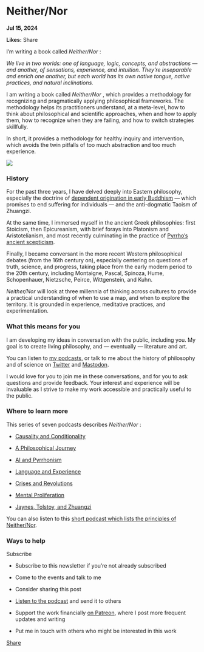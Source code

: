 # Neither/Nor

**Jul 15, 2024**

**Likes:** Share

I’m writing a book called _Neither/Nor_ :

 _We live in two worlds: one of language, logic, concepts, and abstractions — and another, of sensations, experience, and intuition. They’re inseparable and enrich one another, but each world has its own native tongue, native practices, and natural inclinations._

I am writing a book called _Neither/Nor_ , which provides a methodology for recognizing and pragmatically applying philosophical frameworks. The methodology helps its practitioners understand, at a meta-level, how to think about philosophical and scientific approaches, when and how to apply them, how to recognize when they are failing, and how to switch strategies skillfully.

In short, it provides a methodology for healthy inquiry and intervention, which avoids the twin pitfalls of too much abstraction and too much experience.

[![](https://substackcdn.com/image/fetch/w_1456,c_limit,f_auto,q_auto:good,fl_progressive:steep/https%3A%2F%2Fsubstack-post-media.s3.amazonaws.com%2Fpublic%2Fimages%2Fed9ba862-ac74-4c64-b8ed-445e65b3279f_2048x1365.jpeg)](https://substackcdn.com/image/fetch/f_auto,q_auto:good,fl_progressive:steep/https%3A%2F%2Fsubstack-post-media.s3.amazonaws.com%2Fpublic%2Fimages%2Fed9ba862-ac74-4c64-b8ed-445e65b3279f_2048x1365.jpeg)

### History

For the past three years, I have delved deeply into Eastern philosophy, especially the doctrine of [dependent origination in early Buddhism](https://clerestory.netlify.app/do/?utm_source=substack&utm_medium=email&utm_campaign=20230504) — which promises to end suffering for individuals — and the anti-dogmatic Taoism of Zhuangzi.

At the same time, I immersed myself in the ancient Greek philosophies: first Stoicism, then Epicureanism, with brief forays into Platonism and Aristotelianism, and most recently culminating in the practice of [Pyrrho’s ancient scepticism](https://pod.fo/e/16b474).

Finally, I became conversant in the more recent Western philosophical debates (from the 16th century on), especially centering on questions of truth, science, and progress, taking place from the early modern period to the 20th century, including Montaigne, Pascal, Spinoza, Hume, Schopenhauer, Nietzsche, Peirce, Wittgenstein, and Kuhn.

 _Neither/Nor_ will look at three millennia of thinking across cultures to provide a practical understanding of when to use a map, and when to explore the territory. It is grounded in experience, meditative practices, and experimentation.

### What this means for you

I am developing my ideas in conversation with the public, including you. My goal is to create living philosophy, and — eventually — literature and art.

You can listen to [my podcasts](https://anchor.fm/bkam), or talk to me about the history of philosophy and of science on [Twitter](https://twitter.com/bryankam) and [Mastodon](http://writing.exchange/@bryankam).

I would love for you to join me in these conversations, and for you to ask questions and provide feedback. Your interest and experience will be invaluable as I strive to make my work accessible and practically useful to the public.

### Where to learn more

This series of seven podcasts describes _Neither/Nor_ :

  * [Causality and Conditionality](https://pod.fo/e/15cef4)

  * [A Philosophical Journey](https://pod.fo/e/1692de)

  * [AI and Pyrrhonism](https://pod.fo/e/16b474)

  * [Language and Experience](https://pod.fo/e/16f7ac)

  * [Crises and Revolutions](https://pod.fo/e/171350)

  * [Mental Proliferation](https://pod.fo/e/181509)

  * [Jaynes, Tolstoy, and Zhuangzi](https://pod.fo/e/21903c)




You can also listen to this [short podcast which lists the principles of Neither/Nor](https://pod.fo/e/1fb5e1).

### Ways to help

Subscribe

  * Subscribe to this newsletter if you’re not already subscribed

  * Come to the events and talk to me

  * Consider sharing this post

  * [Listen to the podcast](https://bryankam.com/podcast) and send it to others

  * Support the work financially [on Patreon](https://patreon.com/bryankam), where I post more frequent updates and writing

  * Put me in touch with others who might be interested in this work




[Share](https://www.bryankam.com/p/neithernor-5ff?utm_source=substack&utm_medium=email&utm_content=share&action=share)
